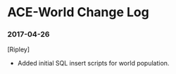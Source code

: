 # ACE-World Change Log

### 2017-04-26
[Ripley]
* Added initial SQL insert scripts for world population.
